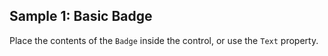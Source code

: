 ## Sample 1: Basic Badge

Place the contents of the `Badge` inside the control, or use the `Text` property.